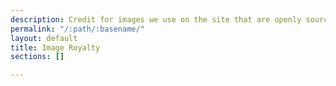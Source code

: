 ```yaml
---
description: Credit for images we use on the site that are openly sourced.
permalink: "/:path/:basename/"
layout: default
title: Image Royalty
sections: []

---
```

